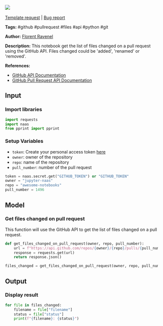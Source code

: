 <a href="https://app.naas.ai/user-redirect/naas/downloader?url=https://raw.githubusercontent.com/jupyter-naas/awesome-notebooks/master/GitHub/GitHub_Get_files_changed_on_pull_request.ipynb" target="_parent"><img src="https://naasai-public.s3.eu-west-3.amazonaws.com/open_in_naas.svg"/></a><br><br><a href="https://github.com/jupyter-naas/awesome-notebooks/issues/new?assignees=&labels=&template=template-request.md&title=Tool+-+Action+of+the+notebook+">Template request</a> | <a href="https://github.com/jupyter-naas/awesome-notebooks/issues/new?assignees=&labels=bug&template=bug_report.md&title=GitHub+-+Get+files+changed+on+pull+request:+Error+short+description">Bug report</a>

**Tags:** #github #pullrequest #files #api #python #git

**Author:** [Florent Ravenel](https://www.linkedin.com/in/florent-ravenel/)

**Description:** This notebook get the list of files changed on a pull request using the GitHub API. Files changed could be 'added', 'renamed' or 'removed'.

**References:**
- [GitHub API Documentation](https://developer.github.com/v3/)
- [GitHub Pull Request API Documentation](https://developer.github.com/v3/pulls/)

## Input

### Import libraries


```python
import requests
import naas
from pprint import pprint
```

### Setup Variables
- `token`: Create your personal access token [here](https://github.com/settings/tokens)
- `owner`: owner of the repository
- `repo`: name of the repository
- `pull_number`: number of the pull request


```python
token = naas.secret.get("GITHUB_TOKEN") or "GITHUB_TOKEN"
owner = "jupyter-naas"
repo = "awesome-notebooks"
pull_number = 1496
```

## Model

### Get files changed on pull request

This function will use the GitHub API to get the list of files changed on a pull request.


```python
def get_files_changed_on_pull_request(owner, repo, pull_number):
    url = f"https://api.github.com/repos/{owner}/{repo}/pulls/{pull_number}/files"
    response = requests.get(url)
    return response.json()

files_changed = get_files_changed_on_pull_request(owner, repo, pull_number)
```

## Output

### Display result


```python
for file in files_changed:
    filename = file["filename"]
    status = file["status"]
    print(f"{filename}: {status}")
```
